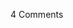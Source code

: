 <span class="commentheader">4 Comments</span>

<!--


<div class="commentdivider">
<span class="commentauthorbox">Posted by <a href="mailto&#58;Lauren&#64;Balthrop&#46;com">bama</a></span>
<span class="commentdatebox">Sunday, November 14, 2004</span>
<span class="commenttimebox">11:28 PM</span>
</div>
<div class="commentbody">i miss you too, but damn it’s like 20 degrees warmer here and it feels great. it’s in the 50’s or something. ahhhh!</div>
<div class="commentdivider">
<span class="commentauthorbox">Posted by <a href="mailto&#58;angele &#64;balthrop&#46;com">angele</a></span>
<span class="commentdatebox">Saturday, November 20, 2004</span>
<span class="commenttimebox">11:20 AM</span>
</div>
<div class="commentbody">I miss you, too, honey - but not for long!</div>
<div class="commentdivider">
<span class="commentauthorbox">Posted by <a href="mailto&#58;styron&#64;nternet&#46;net">Thom Styron</a></span>
<span class="commentdatebox">Monday, November 29, 2004</span>
<span class="commenttimebox"> 8:40 PM</span>
</div>
<div class="commentbody">God is not dead…just read Blaise Pascal. He pondered the question, then wrote “The Wager”. I suspect he was much brighter than you, a current day “non-Pascal”. I pray that you will find the peace and happiness that Blaise Pascal discovered, once he was no longer an atheist. Also, C.S. Lewis was much smarter than you…but there is hope, if you will only seek enlightment. Don’t let anger control your very being. Let go and let God into your life.</div>
<div class="commentdivider">
<span class="commentauthorbox">Posted by Pascal</span>
<span class="commentdatebox">Monday, November 29, 2004</span>
<span class="commenttimebox"> 8:44 PM</span>
</div>
<div class="commentbody">Pascal’s Wager, summarized: “You should believe in God, because if there is a God, and you don’t believe in him, he will kick your ass.”

I don’t play the lottery, I don’t go to Vegas, and I don’t bet on God.</div> -->

